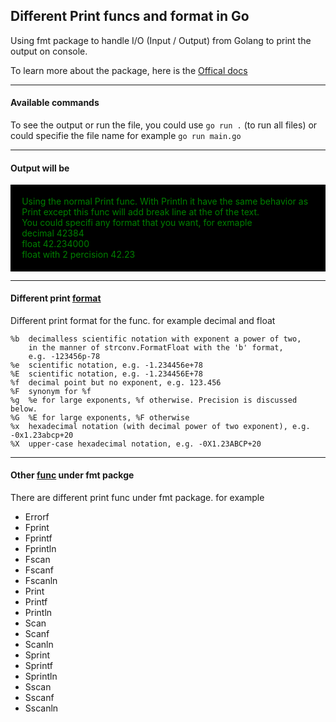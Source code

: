 ## Different Print funcs and format in Go

Using fmt package to handle I/O (Input / Output) from Golang to print the output on console. 

To learn more about the package, here is the [Offical docs](https://pkg.go.dev/fmt)

----

#### Available commands
To see the output or run the file, you could use ``` go run . ``` (to run all files) or could specifie the file name for example ``` go run main.go ```

---
#### Output will be

<div style="background-color: black; padding: 1.3em; color:green;">
Using the normal Print func.
With Println it have the same behavior as Print except this func will add break line at the of the text.
<br>You could specifi any format that you want, for exmaple
<br> decimal 42384
<br>float 42.234000
<br>float with 2 percision 42.23
</div>

---
#### Different print [format](https://pkg.go.dev/fmt)
Different print format for the func. for example decimal and float
```
%b	decimalless scientific notation with exponent a power of two,
	in the manner of strconv.FormatFloat with the 'b' format,
	e.g. -123456p-78
%e	scientific notation, e.g. -1.234456e+78
%E	scientific notation, e.g. -1.234456E+78
%f	decimal point but no exponent, e.g. 123.456
%F	synonym for %f
%g	%e for large exponents, %f otherwise. Precision is discussed below.
%G	%E for large exponents, %F otherwise
%x	hexadecimal notation (with decimal power of two exponent), e.g. -0x1.23abcp+20
%X	upper-case hexadecimal notation, e.g. -0X1.23ABCP+20
```
---
#### Other [func](https://pkg.go.dev/fmt#pkg-functions) under fmt packge

There are different print func under fmt package. for example 

* Errorf
* Fprint
* Fprintf
* Fprintln
* Fscan
* Fscanf
* Fscanln
* Print
* Printf
* Println
* Scan
* Scanf
* Scanln
* Sprint
* Sprintf
* Sprintln
* Sscan
* Sscanf
* Sscanln
